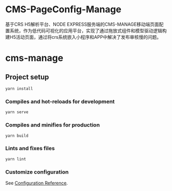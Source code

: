 # CMS-PageConfig-Manage
基于CRS H5解析平台、NODE EXPRESS服务端的CMS-MANAGE移动端页面配置系统，作为低代码可视化的应用平台，实现了通过拖放式组件和模型驱动逻辑构建H5活动页面，通过将crs系统嵌入小程序和APP中解决了发布审核慢的问题。
# cms-manage

## Project setup
```
yarn install
```

### Compiles and hot-reloads for development
```
yarn serve
```

### Compiles and minifies for production
```
yarn build
```

### Lints and fixes files
```
yarn lint
```

### Customize configuration
See [Configuration Reference](https://cli.vuejs.org/config/).
